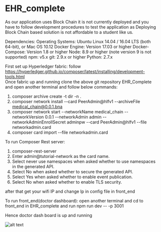 # EHR_complete

As our application uses Block Chain it is not currently deployed and you have to follow development procedures to test the application as Deploying Block Chain based solution is not affordable to a student like us. 

Dependencies:
Operating Systems: Ubuntu Linux 14.04 / 16.04 LTS (both 64-bit), or Mac OS 10.12
Docker Engine: Version 17.03 or higher
Docker-Compose: Version 1.8 or higher
Node: 8.9 or higher (note version 9 is not supported)
npm: v5.x
git: 2.9.x or higher
Python: 2.7.x


First set up Hyperledger fabric: follow https://hyperledger.github.io/composer/latest/installing/development-tools.html  
Once fabric up and running clone the above git repository EHR_Complete and open another terminal and follow below commands:

1)  composer archive create -t dir -n .
2)  composer network install --card PeerAdmin@hlfv1 --archiveFile medical_chain@0.0.1.bna
3)  composer network start --networkName medical_chain --networkVersion 0.0.1 --networkAdmin admin --networkAdminEnrollSecret adminpw --card PeerAdmin@hlfv1 --file networkadmin.card
4)  composer card import --file networkadmin.card


To run Composer Rest server:
1)  composer-rest-server
2)  Enter admin@tutorial-network as the card name.
3)  Select never use namespaces when asked whether to use namespaces in the generated API.
4)  Select No when asked whether to secure the generated API.
5)  Select Yes when asked whether to enable event publication.
6)  Select No when asked whether to enable TLS security. 

after that get your wifi IP and change Ip in config file in front_end 

To run front_end(doctor dashboard):
open another terminal and cd to front_end in EHR_complete and run npm run dev -- -p 3001

Hence doctor dash board is up and running 

![alt text](https://github.com/EHR-Blockchain/EHR_complete/blob/master/SHERM.png)
